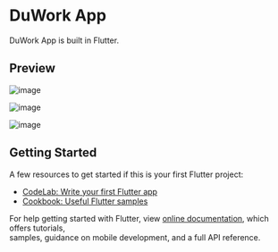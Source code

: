 # DuWork App

DuWork App is built in Flutter.       

## Preview

![image](https://user-images.githubusercontent.com/55031190/106364796-b088ec00-6357-11eb-9e27-61fbdcb78680.png)

![image](https://user-images.githubusercontent.com/55031190/106364803-b8e12700-6357-11eb-8321-8a8f280f2e89.png)

![image](https://user-images.githubusercontent.com/55031190/106364805-bed70800-6357-11eb-81e9-ae793450886f.png)


## Getting Started

A few resources to get started if this is your first Flutter project:

- [CodeLab: Write your first Flutter app](https://flutter.dev/docs/get-started/codelab)
- [Cookbook: Useful Flutter samples](https://flutter.dev/docs/cookbook)

For help getting started with Flutter, view
[online documentation](https://flutter.dev/docs), which offers tutorials,  
samples, guidance on mobile development, and a full API reference.      
      
      
   
      
    
